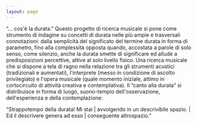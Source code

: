 ```yaml
---
layout: page
---
```


“… cos'è la durata.” Questo progetto di ricerca musicale si pone come strumento di indagine su concetti di durata nelle più ampie e trasversali connotazioni: dalla semplicità del significato del termine durata in forma di parametro, fino alla complessità opposta quando, accostata a parole di solo senso, come silenzio, anche la durata smette di significare ed allude a predisposizioni percettive, attive al solo livello fisico. Una ricerca musicale che si dispone a tela di ragno nella relazione tra gli strumenti acustici (tradizionali e aumentati), l'interprete (messo in condizione di ascolto privilegiato) e l'opera musicale (quale momento iniziale, attimo in cortocircuito di attività creativa e contemplativa). Il “canto alla durata” si distribuisce in forma di luogo, suono-tempio dell'osservazione, dell'esperienza e della contemplazione:

“Strappotempo della durata! Mi stai | avvolgendo in un descrivibile spazio. |  Ed il descrivere genera ad esso | conseguente altrospazio.”
